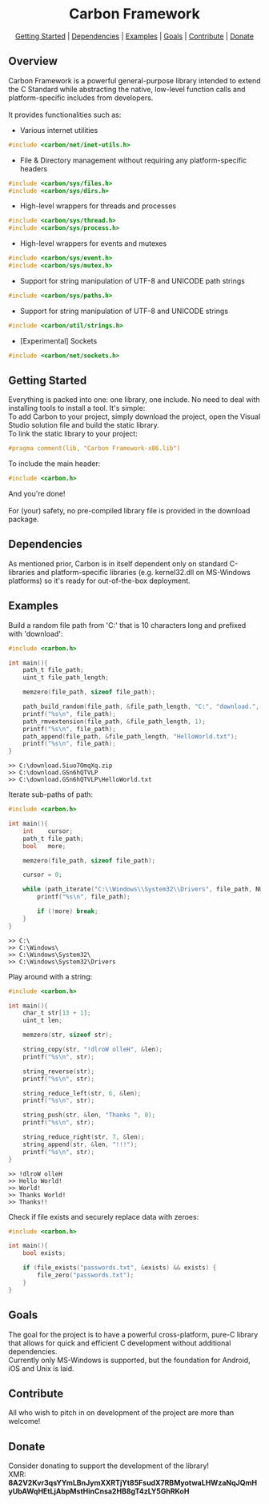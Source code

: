 <h1 align="center" font-size=100>Carbon Framework</h1>

<p align="center">
  <a href="#getting-started">Getting Started</a> |
  <a href="#dependencies">Dependencies</a> |
  <a href="#examples">Examples</a> |
  <a href="#goals">Goals</a> |
  <a href="#contribute">Contribute</a> |
  <a href="#donate">Donate</a>
</p>

## Overview
Carbon Framework is a powerful general-purpose library intended to extend the C Standard 
while abstracting the native, low-level function calls and platform-specific includes from developers.
<br/>
<br/>
It provides functionalities such as:
<br/>
 - Various internet utilities 
```c
#include <carbon/net/inet-utils.h>
```
 - File & Directory management without requiring any platform-specific headers 
```c
#include <carbon/sys/files.h>
#include <carbon/sys/dirs.h>
```
 - High-level wrappers for threads and processes
```c
#include <carbon/sys/thread.h>
#include <carbon/sys/process.h>
```
 - High-level wrappers for events and mutexes
```c
#include <carbon/sys/event.h>
#include <carbon/sys/mutex.h>
```
 - Support for string manipulation of UTF-8 and UNICODE path strings
```c
#include <carbon/sys/paths.h>
```
 - Support for string manipulation of UTF-8 and UNICODE strings 
```c
#include <carbon/util/strings.h>
```
 - [Experimental] Sockets
```c
#include <carbon/net/sockets.h>
```
 
## Getting Started
Everything is packed into one: one library, one include.
No need to deal with installing tools to install a tool. 
It's simple:
<br/>
To add Carbon to your project, simply download the project, open the Visual Studio solution file and build the static library. 
<br/>
To link the static library to your project:
```c
#pragma comment(lib, "Carbon Framework-x86.lib")
```

To include the main header:
```c
#include <carbon.h>
```
And you're done! 
<br/><br/>
For (your) safety, no pre-compiled library file is provided in the download package.

## Dependencies
As mentioned prior, 
Carbon is in itself dependent only on standard C-libraries and platform-specific libraries (e.g. kernel32.dll on MS-Windows platforms) 
so it's ready for out-of-the-box deployment.

## Examples
Build a random file path from 'C:' that is 10 characters long and prefixed with 'download':
```c
#include <carbon.h>

int main(){
	path_t file_path;
	uint_t file_path_length;

	memzero(file_path, sizeof file_path);

	path_build_random(file_path, &file_path_length, "C:", "download.", 10, ".zip");
	printf("%s\n", file_path);
	path_rmvextension(file_path, &file_path_length, 1);
	printf("%s\n", file_path);
	path_append(file_path, &file_path_length, "HelloWorld.txt");
	printf("%s\n", file_path);
}
```

```
>> C:\download.5iuo7OmqXq.zip
>> C:\download.GSn6hQTVLP
>> C:\download.GSn6hQTVLP\HelloWorld.txt
```

Iterate sub-paths of path:
```c
#include <carbon.h>

int main(){
	int    cursor;
	path_t file_path;
	bool   more;

	memzero(file_path, sizeof file_path);

	cursor = 0;

	while (path_iterate("C:\\Windows\\System32\\Drivers", file_path, NULL, &cursor, &more)) {
		printf("%s\n", file_path);

		if (!more) break;
	}
}
```

```
>> C:\
>> C:\Windows\
>> C:\Windows\System32\
>> C:\Windows\System32\Drivers
```

Play around with a string:
```c
#include <carbon.h>

int main(){
	char_t str[13 + 1];
	uint_t len;

	memzero(str, sizeof str);

	string_copy(str, "!dlroW olleH", &len);
	printf("%s\n", str);

	string_reverse(str);
	printf("%s\n", str);

	string_reduce_left(str, 6, &len);
	printf("%s\n", str);

	string_push(str, &len, "Thanks ", 0);
	printf("%s\n", str);

	string_reduce_right(str, 7, &len);
	string_append(str, &len, "!!!");
	printf("%s\n", str);
}
```

```
>> !dlroW olleH
>> Hello World!
>> World!
>> Thanks World!
>> Thanks!!
```

Check if file exists and securely replace data with zeroes:
```c
#include <carbon.h>

int main(){
	bool exists;

	if (file_exists("passwords.txt", &exists) && exists) {
		file_zero("passwords.txt");
	}
}
```
## Goals
The goal for the project is to have a powerful cross-platform, pure-C library that allows for quick and efficient C development 
without additional dependencies.
<br/>
Currently only MS-Windows is supported, but the foundation for Android, iOS and Unix is laid.

## Contribute
All who wish to pitch in on development of the project are more than welcome!

## Donate
Consider donating to support the development of the library!
<br/>
XMR: **8A2V2Kvr3qsYYmLBnJymXXRTjYt85FsudX7RBMyotwaLHWzaNqJQmHyUbAWqHEtLjAbpMstHinCnsa2HB8gT4zLY5GhRKoH**
